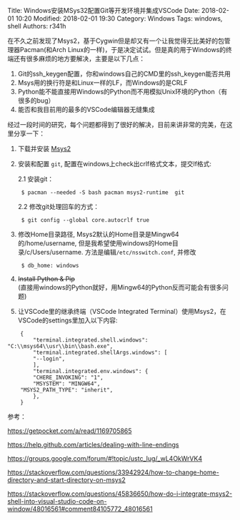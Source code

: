 Title: Windows安装MSys32配置Git等开发环境并集成VSCode
Date: 2018-02-01 10:20
Modified: 2018-02-01 19:30
Category: Windows
Tags: windows, shell
Authors: r341h


在不久之前发现了Msys2，基于Cygwin但是却又有一个让我觉得无比美好的包管理器Pacman(和Arch Linux的一样)，于是决定试试。但是真的用于Windows的终端还有很多麻烦的地方要解决，主要是以下几点：
1. Git的ssh_keygen配置，你和windows自己的CMD里的ssh_keygen能否共用
2. Msys用的换行符是和Linux一样的LF，而Windows的是CRLF
3. Python能不能直接用Windows的Python而不用模拟Unix环境的Python（有很多的bug）
4. 能否和我目前用的最多的VSCode编辑器无缝集成


经过一段时间的研究，每个问题都得到了很好的解决，目前来讲非常的完美，在这里分享一下：

1. 下载并安装 [Msys2](http://www.msys2.org/)

2. 安装和配置 `git`, 配置在windows上check出crlf格式文本，提交lf格式:

    2.1 安装git：

        $ pacman --needed -S bash pacman msys2-runtime  git 

    2.2 修改git处理回车的方式：
    
	    $ git config --global core.autocrlf true  
	
3. 修改Home目录路径, Msys2默认的Home目录是Mingw64的/home/username, 但是我希望使用windows的Home目录/c/Users/username. 方法是编辑`/etc/nsswitch.conf`, 并修改


	    $ db_home: windows


4. <del> Install Python & Pip </del>  
(直接用windows的Python就好，用Mingw64的Python反而可能会有很多问题)


5. 让VSCode里的继承终端（VSCode Integrated Terminal）使用Msys2，在VSCode的settings里加入以下内容:

```
	{
	    "terminal.integrated.shell.windows": "C:\\msys64\\usr\\bin\\bash.exe",
	    "terminal.integrated.shellArgs.windows": [
		"--login",
	    ],
	    "terminal.integrated.env.windows": {
		"CHERE_INVOKING": "1",
		"MSYSTEM": "MINGW64",
	"MSYS2_PATH_TYPE": "inherit",
	    },
	} 
```


参考：

https://getpocket.com/a/read/1169705865

https://help.github.com/articles/dealing-with-line-endings

https://groups.google.com/forum/#!topic/ustc_lug/_wL4OkWrVK4

https://stackoverflow.com/questions/33942924/how-to-change-home-directory-and-start-directory-on-msys2

https://stackoverflow.com/questions/45836650/how-do-i-integrate-msys2-shell-into-visual-studio-code-on-window/48016561#comment84105772_48016561

